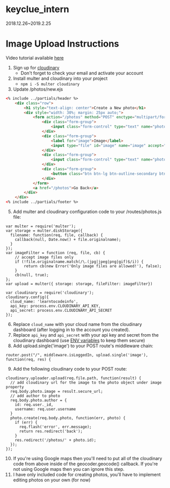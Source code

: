 # keyclue_intern
2018.12.26~2019.2.25

# Image Upload Instructions
Video tutorial available [here](https://youtu.be/RHd4rP9U9SA)
1. Sign up for [cloudinary](https://cloudinary.com/)
    - Don't forget to check your email and activate your account
2. Install multer and cloudinary into your project
    - `npm i -S multer cloudinary`
3. Update /photos/new.ejs
```HTML
<% include ../partials/header %>
    <div class="row">
        <h1 style="text-align: center">Create a New photo</h1>
        <div style="width: 30%; margin: 25px auto;">
            <form action="/photos" method="POST" enctype="multipart/form-data">
                <div class="form-group">
                    <input class="form-control" type="text" name="photo[name]" placeholder="name">
                </div>
                <div class="form-group">
                    <label for="image">Image</label>
                    <input type="file" id="image" name="image" accept="image/*" required>
                </div>
                <div class="form-group">
                    <input class="form-control" type="text" name="photo[description]" placeholder="description">
                </div>
                <div class="form-group">
                    <button class="btn btn-lg btn-outline-secondary btn-block">Submit!</button>
                </div>
            </form>
            <a href="/photos">Go Back</a>
        </div>
    </div>
<% include ../partials/footer %>


```
5. Add multer and cloudinary configuration code to your /routes/photos.js file:
```JS
var multer = require('multer');
var storage = multer.diskStorage({
  filename: function(req, file, callback) {
    callback(null, Date.now() + file.originalname);
  }
});
var imageFilter = function (req, file, cb) {
    // accept image files only
    if (!file.originalname.match(/\.(jpg|jpeg|png|gif)$/i)) {
        return cb(new Error('Only image files are allowed!'), false);
    }
    cb(null, true);
};
var upload = multer({ storage: storage, fileFilter: imageFilter})

var cloudinary = require('cloudinary');
cloudinary.config({ 
  cloud_name: 'learntocodeinfo', 
  api_key: process.env.CLOUDINARY_API_KEY, 
  api_secret: process.env.CLOUDINARY_API_SECRET
});
```
6. Replace `cloud_name` with your cloud name from the cloudinary dashboard (after logging in to the account you created). 
7. Replace `api_key` and `api_secret` with your api key and secret from the cloudinary dashboard (use [ENV variables](https://github.com/motdotla/dotenv) to keep them secure)
8. Add upload.single('image') to your POST route's middleware chain:
```JS
router.post("/", middleware.isLoggedIn, upload.single('image'), function(req, res) {
```
9. Add the following cloudinary code to your POST route:
```JS
cloudinary.uploader.upload(req.file.path, function(result) {
  // add cloudinary url for the image to the photo object under image property
  req.body.photo.image = result.secure_url;
  // add author to photo
  req.body.photo.author = {
    id: req.user._id,
    username: req.user.username
  }
  photo.create(req.body.photo, function(err, photo) {
    if (err) {
      req.flash('error', err.message);
      return res.redirect('back');
    }
    res.redirect('/photos/' + photo.id);
  });
});
```
10. If you're using Google maps then you'll need to put all of the cloudinary code from above inside of the geocoder.geocode() callback. If you're not using Google maps then you can ignore this step.
11. I have only included code for creating photos, you'll have to implement editing photos on your own (for now)
